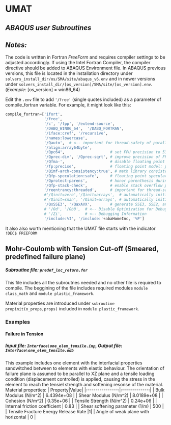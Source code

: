 # UMAT
## _ABAQUS user Subroutines_
## _Notes:_
The code is written in Fortran _FreeForm_ and requires compiler settings to be adjusted accordingly.
If using the Intel Fortran Compiler, the compiler directive should be added to ABAQUS Environment file.
In ABAQUS previous versions, this file is located in the installation directory under
`solvers_install_dir/os/SMA/site/abaqus_v6.env`
and in newer versions under
`solvers_install_dir/[os_version]/SMA/site/[os_version].env`.  (_Example:_ [os_version] = win86_64)

Edit the `.env` file to add `'/free'` (single quotes included) as a parameter of compile_fortran variable.
For example, it might look like this:
```python
compile_fortran=['ifort',
				 '/free',
                 '/c', '/fpp', '/extend-source', 
                 '/DABQ_WIN86_64',  '/DABQ_FORTRAN',
                 '/iface:cref', '/recursive',
				 '/names:lowercase',
                 '/Qauto',  # <-- important for thread-safety of parallel user subroutines
                 '/align:array64byte',
                 '/Qpc64',                    # set FPU precision to 53 bit significand
                 '/Qprec-div', '/Qprec-sqrt', # improve precision of FP divides and sqrt
                 '/Qfma-',                    # disable floating point fused multiply-add
                 '/fp:precise',               # floating point model: precise 
                 '/Qimf-arch-consistency:true', # math library consistent results
                 '/Qfp-speculation:safe',     # floating point speculations only when safe
                 '/Qprotect-parens',          # honor parenthesis during expression evaluation
                 '/Qfp-stack-check',          # enable stack overflow protection checks
                 '/reentrancy:threaded',      # important for thread-safety
                 #'/Qinit=zero','/Qinit=arrays',  # automatically initialize all arrays to zero
                 #'/Qinit=snan', '/Qinit=arrays', # automatically initialize all arrays to SNAN
                 '/QxSSE3', '/QaxAVX',        # generate SSE3, SSE2, and SSE instructions
                 # '/Od', '/Ob0',  # <-- Disable Optimization for Debugging
                 # '/Zi',          # <-- Debugging Information
                 '/include:%I', '/include:'+abaHomeInc, '%P']
```
It also also worth mentioning that the UMAT file starts with the indicator `!DEC$ FREEFORM`

## Mohr-Coulomb with Tension Cut-off (Smeared, predefined failure plane)
##### Subroutine file: `predef_loc_return.for`
This file includes all the subroutnes needed and no other file is required to compile.
The beggining of the file includes required modules `module class_math` and `module plastic_framework`.

Material properties are introduced under `subroutine propinit(o_props,props)` included in `module plastic_framework`.

### Examples
#### Failure in Tension
##### Input file: `Interface\one_elem_tensile.inp`, Output file: `Interface\one_elem_tensile.odb`
This example includes one element with the interfacial properties sandwitched between to elements with elastic behaviour.
The orientation of failure plane is assumed to be parallel to XZ plane and a tensile loading condition (displacement controlled) is applied, causing the stress in the element to reach the tensiel strength and softening resonse of the material.
Material properties:
| Property|Value|
|:---------------:|:-------------:|
| Bulk Modulus (N/m^2) | 6.4394e+08 |
| Shear Modulus (N/m^2) | 8.0189e+08 |
| Cohesion (N/m^2) | 0.35e+06 |
| Tensile Strength (N/m^2) | 0.24e+06 |
| Internal friction coefficient | 0.83 |
| Shear softening parameter (1/m) | 500 |
| Tensile Fracture Energy Release Rate |1|
| Angle of weak plane with horizontal | 0 |
